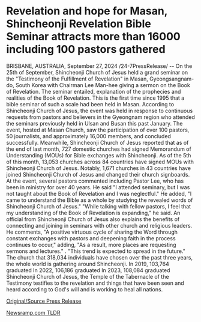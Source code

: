 # Revelation and hope for Masan, Shincheonji Revelation Bible Seminar attracts more than 16000 including 100 pastors gathered

BRISBANE, AUSTRALIA, September 27, 2024 /24-7PressRelease/ -- On the 25th of September, Shincheonji Church of Jesus held a grand seminar on the "Testimony of the Fulfillment of Revelation" in Masan, Gyeongsangnam-do, South Korea with Chairman Lee Man-hee giving a sermon on the Book of Revelation. The seminar entailed, explanation of the prophecies and realities of the Book of Revelation. This is the first time since 1995 that a bible seminar of such a scale had been held in Masan.  According to Shincheonji Church of Jesus, the event was held in response to continuous requests from pastors and believers in the Gyeongnam region who attended the seminars previously held in Ulsan and Busan this past January. The event, hosted at Masan Church, saw the participation of over 100 pastors, 50 journalists, and approximately 16,000 members, and concluded successfully.  Meanwhile, Shincheonji Church of Jesus reported that as of the end of last month, 727 domestic churches had signed Memorandum of Understanding (MOUs) for Bible exchanges with Shincheonji. As of the 5th of this month, 13,053 churches across 84 countries have signed MOUs with Shincheonji Church of Jesus. Notably, 1,671 churches in 43 countries have joined Shincheonji Church of Jesus and changed their church signboards.  At the event, several pastors commented including Pastor Lee, who has been in ministry for over 40 years. He said "I attended seminary, but I was not taught about the Book of Revelation and I was neglectful." He added, "I came to understand the Bible as a whole by studying the revealed words of Shincheonji Church of Jesus." "While talking with fellow pastors, I feel that my understanding of the Book of Revelation is expanding," he said.  An official from Shincheonji Church of Jesus also explains the benefits of connecting and joining in seminars with other church and religious leaders. He comments, "A positive virtuous cycle of sharing the Word through constant exchanges with pastors and deepening faith in the process continues to occur," adding, "As a result, more places are requesting sermons and lectures." . "This trend is expected to spread in the future."  The church that 318,034 individuals have chosen over the past three years, the whole world is gathering around Shincheonji. In 2019, 103,764 graduated In 2022, 106,186 graduated In 2023, 108,084 graduated  Shincheonji Church of Jesus, the Temple of the Tabernacle of the Testimony testifies to the revelation and things that have been seen and heard according to God's will and is working to heal all nations. 

[Original/Source Press Release](https://www.24-7pressrelease.com/press-release/514715/revelation-and-hope-for-masan-shincheonji-revelation-bible-seminar-attracts-more-than-16000-including-100-pastors-gathered) 

[Newsramp.com TLDR](https://newsramp.com/None) 